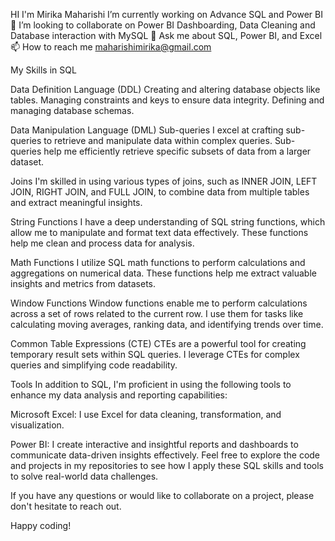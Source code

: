 HI I'm Mirika Maharishi
 I’m currently working on Advance SQL and Power BI
👯 I’m looking to collaborate on Power BI Dashboarding, Data Cleaning and Database interaction with MySQL
💬 Ask me about SQL, Power BI, and Excel
📫 How to reach me maharishimirika@gmail.com

My Skills in SQL

Data Definition Language (DDL)
Creating and altering database objects like tables.
Managing constraints and keys to ensure data integrity.
Defining and managing database schemas.

Data Manipulation Language (DML)
Sub-queries
I excel at crafting sub-queries to retrieve and manipulate data within complex queries. Sub-queries help me efficiently retrieve specific subsets of data from a larger dataset.

Joins
I'm skilled in using various types of joins, such as INNER JOIN, LEFT JOIN, RIGHT JOIN, and FULL JOIN, to combine data from multiple tables and extract meaningful insights.

String Functions
I have a deep understanding of SQL string functions, which allow me to manipulate and format text data effectively. These functions help me clean and process data for analysis.

Math Functions
I utilize SQL math functions to perform calculations and aggregations on numerical data. These functions help me extract valuable insights and metrics from datasets.

Window Functions
Window functions enable me to perform calculations across a set of rows related to the current row. I use them for tasks like calculating moving averages, ranking data, and identifying trends over time.

Common Table Expressions (CTE)
CTEs are a powerful tool for creating temporary result sets within SQL queries. I leverage CTEs for complex queries and simplifying code readability.

Tools
In addition to SQL, I'm proficient in using the following tools to enhance my data analysis and reporting capabilities:

Microsoft Excel: I use Excel for data cleaning, transformation, and visualization.

Power BI: I create interactive and insightful reports and dashboards to communicate data-driven insights effectively.
Feel free to explore the code and projects in my repositories to see how I apply these SQL skills and tools to solve real-world data challenges.

If you have any questions or would like to collaborate on a project, please don't hesitate to reach out.

Happy coding!
